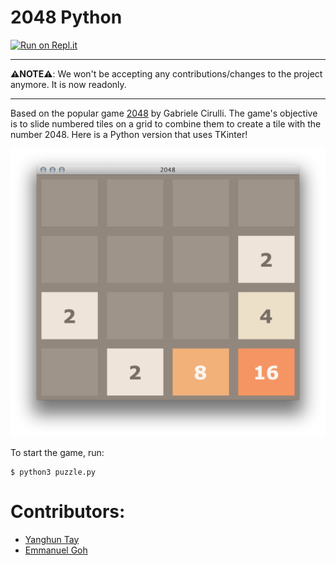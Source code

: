 2048 Python
===========

[![Run on Repl.it](https://repl.it/badge/github/yangshun/2048-python)](https://repl.it/github/yangshun/2048-python)

---

**⚠️NOTE⚠️**: We won't be accepting any contributions/changes to the project anymore. It is now readonly.

---

Based on the popular game [2048](https://github.com/gabrielecirulli/2048) by Gabriele Cirulli. The game's objective is to slide numbered tiles on a grid to combine them to create a tile with the number 2048. Here is a Python version that uses TKinter! 

![screenshot](img/screenshot.png)

To start the game, run:
    
    $ python3 puzzle.py


Contributors:
==

- [Yanghun Tay](http://github.com/yangshun)
- [Emmanuel Goh](http://github.com/emman27)
